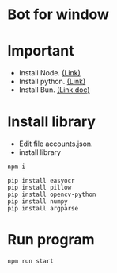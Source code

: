 # Bot for window
# Important
- Install Node. [(Link)](https://nodejs.org/en/download)
- Install python. [(Link)](https://www.python.org/downloads/)
- Install Bun. [(Link doc)](https://bun.sh/)
# Install library
- Edit file accounts.json.
- install library
```
npm i
```
```
pip install easyocr
pip install pillow
pip install opencv-python
pip install numpy
pip install argparse
```
# Run program
```
npm run start
```